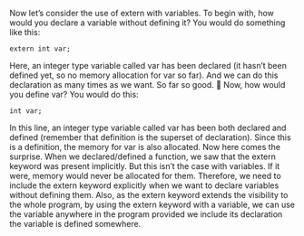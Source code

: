 Now let’s consider the use of extern with variables. To begin with, how would you declare a variable without defining it? You would do something like this:
```
extern int var;
```
Here, an integer type variable called var has been declared (it hasn’t been defined yet, so no memory allocation for var so far). And we can do this declaration as many times as we want. So far so good. 🙂
Now, how would you define var? You would do this:
```
int var;
```
In this line, an integer type variable called var has been both declared and defined (remember that definition is the superset of declaration). Since this is a definition, the memory for var is also allocated. Now here comes the surprise. When we declared/defined a function, we saw that the extern keyword was present implicitly. But this isn’t the case with variables. If it were, memory would never be allocated for them. Therefore, we need to include the extern keyword explicitly when we want to declare variables without defining them. Also, as the extern keyword extends the visibility to the whole program, by using the extern keyword with a variable, we can use the variable anywhere in the program provided we include its declaration the variable is defined somewhere.

